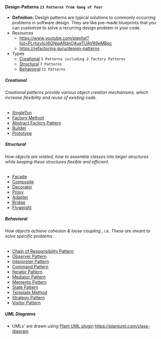 #### Design-Patterns `23 Patterns from Gang of Four`
- **Definition:** Design patterns are typical solutions to commonly occurring problems in software design. They are like pre-made blueprints that you can customize to solve a recurring design problem in your code.
- Resources
    - https://www.youtube.com/playlist?list=PLrhzvIcii6GNjpARdnO4ueTUAVR9eMBpc
    - https://refactoring.guru/design-patterns
- Types
    - [Creational](#creational)  `5 Patterns including 2 factory Patterns`
    - [Structural](#structural)  `7 Patterns`
    - [Behavioral](#behavioral)  `11 Patterns`
    
##### Creational
###### Creational patterns provide various object creation mechanisms, which increase flexibility and reuse of existing code.
- [SingleTon](./src/main/java/Creational/SingleTon)
- [Factory Method](./src/main/java/Creational/Factory)
- [Abstract Factory Pattern](./src/main/java/Creational/AbstractFactory)
- [Builder](./src/main/java/Creational/Builder)
- [Prototype](./src/main/java/Creational/Prototype)

##### Structural
###### How objects are related, how to assemble classes into larger structures while keeping these structures flexible and efficient.
- [Facade   ](./src/main/java/Structural/Facade)	
- [Composite](./src/main/java/Structural/Composite)	
- [Decorator](./src/main/java/Structural/Decorator)	
- [Proxy    ](./src/main/java/Structural/Proxy)	
- [Adapter  ](./src/main/java/Structural/Adapter)	          
- [Bridge   ](./src/main/java/Structural/Bridge)	
- [Flyweight](./src/main/java/Structural/Flyweight)

##### Behavioral
###### How objects achieve cohesion & loose coupling , i.e. These are meant to solve specific problems .
- [Chain of Responsibility Pattern  ](./src/main/java/Behavioral/ChainofResponsibility)
- [Observer Pattern                 ](./src/main/java/Behavioral/Observer)
- [Interpreter Pattern              ](./src/main/java/Behavioral/Interpreter)
- [Command Pattern                  ](./src/main/java/Behavioral/Command)
- [Iterator Pattern                 ](./src/main/java/Behavioral/Iterator)
- [Mediator Pattern                 ](./src/main/java/Behavioral/Mediator)
- [Memento Pattern                  ](./src/main/java/Behavioral/Memento)
- [State Pattern                    ](./src/main/java/Behavioral/State)
- [Template Method                  ](./src/main/java/Behavioral/Template)
- [Strategy Pattern                 ](./src/main/java/Behavioral/Strategy)
- [Visitor Pattern					](./src/main/java/Behavioral/Visitor)

##### UML Diagrams
- UMLs' are drawn using [Plant UML plugin](https://plugins.jetbrains.com/plugin/7017-plantuml-integration)
https://plantuml.com/class-diagram